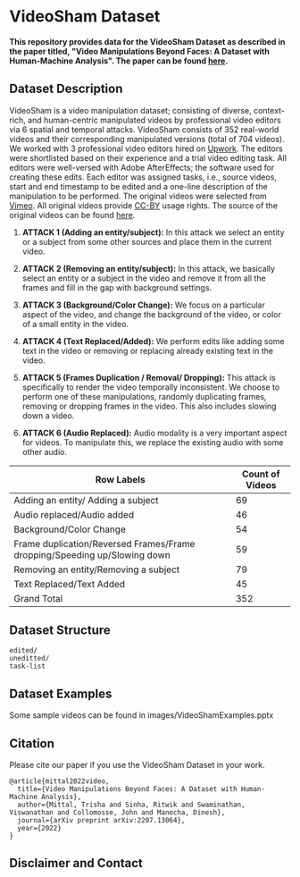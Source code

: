 # VideoSham Dataset

#### This repository provides data for the VideoSham Dataset as described in the paper titled, "Video Manipulations Beyond Faces: A Dataset with Human-Machine Analysis". The paper can be found <a href="https://arxiv.org/abs/2207.13064">here</a>.

## Dataset Description
VideoSham is a video manipulation dataset; consisting of diverse, context-rich, and human-centric manipulated videos by professional video editors via 6 spatial and temporal attacks. VideoSham consists of 352 real-world videos and their corresponding manipulated versions (total of 704 videos). We worked with 3 professional video editors hired on <a href="www.upwork.com">Upwork</a>. The editors were shortlisted based on their experience and a trial video editing task. All editors were well-versed with Adobe AfterEffects; the software used for creating these edits. Each editor was assigned tasks, i.e., source videos, start and end timestamp to be edited and a one-line description of the manipulation to be performed. The original videos were selected from <a href="www.vimeo.com">Vimeo</a>. All original videos provide <a href="https://creativecommons.org/licenses/by/4.0/">CC-BY</a> usage rights. The source of the original videos can be found [here](VideoSourceandEdits.csv). 


1. **ATTACK 1 (Adding an entity/subject):** In this attack we select an entity or a subject from some other sources and place them in the current video.

2. **ATTACK 2 (Removing an entity/subject):** In this attack, we basically select an entity or a subject in the video and remove it from all the frames and fill in the gap with background settings.

3. **ATTACK 3 (Background/Color Change):** We focus on a particular aspect of the video, and change the background of the video, or color of a small entity in the video. 

4. **ATTACK 4 (Text Replaced/Added):** We perform edits like adding some text in the video or removing or replacing already existing text in the video. 

5. **ATTACK 5 (Frames Duplication / Removal/ Dropping):** This attack is specifically to render the video temporally inconsistent. We choose to perform one of these manipulations, randomly duplicating frames, removing or dropping frames in the video. This also includes slowing down a video. 

6. **ATTACK 6 (Audio Replaced):** Audio modality is a very important aspect for videos. To manipulate this, we replace the existing audio with some other audio. 


| Row Labels                                                                  | Count of Videos |
|-----------------------------------------------------------------------------|-----------------|
| Adding an entity/ Adding a   subject                                        | 69              |
| Audio replaced/Audio added                                                  | 46              |
| Background/Color Change                                                     | 54              |
| Frame duplication/Reversed   Frames/Frame dropping/Speeding up/Slowing down | 59              |
| Removing an entity/Removing a   subject                                     | 79              |
| Text Replaced/Text Added                                                    | 45              |
| Grand Total                                                                 | 352             |


## Dataset Structure

```
edited/
uneditted/
task-list
```
## Dataset Examples
Some sample videos can be found in images/VideoShamExamples.pptx

## Citation
Please cite our paper if you use the VideoSham Dataset in your work.
```
@article{mittal2022video,
  title={Video Manipulations Beyond Faces: A Dataset with Human-Machine Analysis},
  author={Mittal, Trisha and Sinha, Ritwik and Swaminathan, Viswanathan and Collomosse, John and Manocha, Dinesh},
  journal={arXiv preprint arXiv:2207.13064},
  year={2022}
}
```

## Disclaimer and Contact
